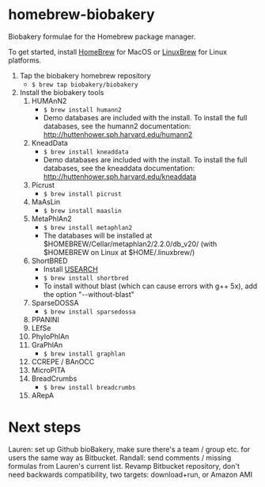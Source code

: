 # homebrew-biobakery
Biobakery formulae for the Homebrew package manager.

To get started, install [HomeBrew](http://brew.sh/) for MacOS or [LinuxBrew](http://linuxbrew.sh/) for Linux platforms. 

1. Tap the biobakery homebrew repository
    * `` $ brew tap biobakery/biobakery ``
2. Install the biobakery tools
    1. HUMAnN2
        * `` $ brew install humann2 ``
        * Demo databases are included with the install. To install the full databases, see the humann2 documentation: http://huttenhower.sph.harvard.edu/humann2
    2. KneadData
        * `` $ brew install kneaddata ``
        * Demo databases are included with the install. To install the full databases, see the kneaddata documentation: http://huttenhower.sph.harvard.edu/kneaddata
    3. Picrust
        * `` $ brew install picrust ``
    4. MaAsLin
        * `` $ brew install maaslin ``
    5. MetaPhlAn2
        * `` $ brew install metaphlan2 ``
        * The databases will be installed at $HOMEBREW/Cellar/metaphlan2/2.2.0/db_v20/ (with $HOMEBREW on Linux at $HOME/.linuxbrew/)
    6. ShortBRED
        * Install [USEARCH](http://www.drive5.com/usearch/)
        * `` $ brew install shortbred ``
        * To install without blast (which can cause errors with g++ 5x), add the option "--without-blast"
    7. SparseDOSSA
        * `` $ brew install sparsedossa ``
    8. PPANINI
    9. LEfSe
    10. PhyloPhlAn
    11. GraPhlAn
        * `` $ brew install graphlan ``
    12. CCREPE / BAnOCC
    13. MicroPITA
    14. BreadCrumbs
        * `` $ brew install breadcrumbs ``
    15. ARepA

# Next steps

Lauren: set up Github bioBakery, make sure there's a team / group etc. for users the same way as Bitbucket.
Randall: send comments / missing formulas from Lauren's current list.
  Revamp Bitbucket repository, don't need backwards compatibility, two targets: download+run, or Amazon AMI
